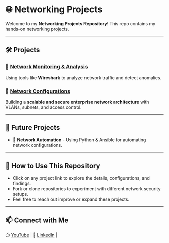 # 🌐 Networking Projects

Welcome to my **Networking Projects Repository**! This repo contains my hands-on networking projects.

---

## 🛠️ Projects

### 🔹 [Network Monitoring & Analysis](https://github.com/nosilla/network-monitoring)
Using tools like **Wireshark** to analyze network traffic and detect anomalies.

### 🔹 [Network Configurations](https://github.com/nosilla/enterprise-network)
Building a **scalable and secure enterprise network architecture** with VLANs, subnets, and access control.

---

## 🎯 Future Projects
- 🔹 **Network Automation** - Using Python & Ansible for automating network configurations.

---

## 📌 How to Use This Repository
- Click on any project link to explore the details, configurations, and findings.
- Fork or clone repositories to experiment with different network security setups.
- Feel free to reach out improve or expand these projects.

---

## 📫 Connect with Me
📺 [YouTube](https://www.youtube.com/@Cyber.Chronicles) | 🔗 [LinkedIn](https://www.linkedin.com/in/nosillagarner/) |
